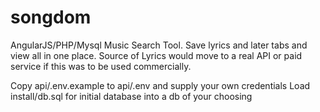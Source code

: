 # songdom
AngularJS/PHP/Mysql Music Search Tool.   Save lyrics and later tabs and view all in one place. Source of Lyrics would move to a real API or paid service if this was to be used commercially.

Copy api/.env.example to api/.env and supply your own credentials
Load install/db.sql for initial database into a db of your choosing